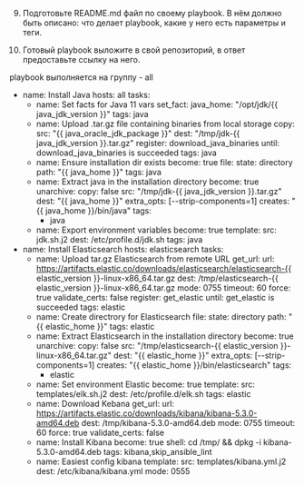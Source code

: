 
9. Подготовьте README.md файл по своему playbook. В нём должно быть описано: что делает playbook, какие у него есть параметры и теги.

10.  Готовый playbook выложите в свой репозиторий, в ответ предоставьте ссылку на него.

playbook выполняется на группу - all

- name: Install Java
  hosts: all
  tasks:
    - name: Set facts for Java 11 vars
      set_fact:
        java_home: "/opt/jdk/{{ java_jdk_version }}"
      tags: java
    - name: Upload .tar.gz file containing binaries from local storage
      copy:
        src: "{{ java_oracle_jdk_package }}"
        dest: "/tmp/jdk-{{ java_jdk_version }}.tar.gz"
      register: download_java_binaries
      until: download_java_binaries is succeeded
      tags: java
    - name: Ensure installation dir exists
      become: true
      file:
        state: directory
        path: "{{ java_home }}"
      tags: java
    - name: Extract java in the installation directory
      become: true
      unarchive:
        copy: false
        src: "/tmp/jdk-{{ java_jdk_version }}.tar.gz"
        dest: "{{ java_home }}"
        extra_opts: [--strip-components=1]
        creates: "{{ java_home }}/bin/java"
      tags:
        - java
    - name: Export environment variables
      become: true
      template:
        src: jdk.sh.j2
        dest: /etc/profile.d/jdk.sh
      tags: java
- name: Install Elasticsearch
  hosts: elasticsearch
  tasks:
    - name: Upload tar.gz Elasticsearch from remote URL
      get_url:
        url: https://artifacts.elastic.co/downloads/elasticsearch/elasticsearch-{{ elastic_version }}-linux-x86_64.tar.gz
        dest: /tmp/elasticsearch-{{ elastic_version }}-linux-x86_64.tar.gz
        mode: 0755
        timeout: 60
        force: true
        validate_certs: false
      register: get_elastic
      until: get_elastic is succeeded
      tags: elastic
    - name: Create directrory for Elasticsearch
      file:
        state: directory
        path: "{{ elastic_home }}"
      tags: elastic
    - name: Extract Elasticsearch in the installation directory
      become: true
      unarchive:
        copy: false
        src: "/tmp/elasticsearch-{{ elastic_version }}-linux-x86_64.tar.gz"
        dest: "{{ elastic_home }}"
        extra_opts: [--strip-components=1]
        creates: "{{ elastic_home }}/bin/elasticsearch"
      tags:
        - elastic
    - name: Set environment Elastic
      become: true
      template:
        src: templates/elk.sh.j2
        dest: /etc/profile.d/elk.sh
      tags: elastic
    - name: Download Kebana
      get_url:
        url: https://artifacts.elastic.co/downloads/kibana/kibana-5.3.0-amd64.deb
        dest: /tmp/kibana-5.3.0-amd64.deb
        mode: 0755
        timeout: 60
        force: true
        validate_certs: false
    - name: Install Kibana
      become: true
      shell: cd /tmp/ && dpkg -i kibana-5.3.0-amd64.deb
      tags: kibana,skip_ansible_lint
    - name: Easiest config kibana
      template:
         src: templates/kibana.yml.j2
         dest: /etc/kibana/kibana.yml
         mode: 0555
